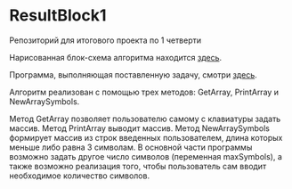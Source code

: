 # ResultBlock1
Репозиторий для итогового проекта по 1 четверти

Нарисованная блок-схема алгоритма находится [здесь][1].

Программа, выполняющая поставленную задачу, смотри [здесь][2].

Алгоритм реализован с помощью трех методов: GetArray, PrintArray и NewArraySymbols.

Метод GetArray позволяет пользователю самому с клавиатуры задать массив. Метод PrintArray выводит массив. Метод NewArraySymbols формирует массив из строк введенных пользователем, длина которых меньше либо равна 3 символам. В основной части программы возможно задать другое число символов (переменная maxSymbols), а также возможно реализация того, чтобы пользователь сам вводит необходимое количество символов.

[1]: https://github.com/KatyBeard-GB/ResultBlock1/blob/main/diagram/program.png "Блок-схема"
[2]: https://github.com/KatyBeard-GB/ResultBlock1/tree/main/program "Программа"
